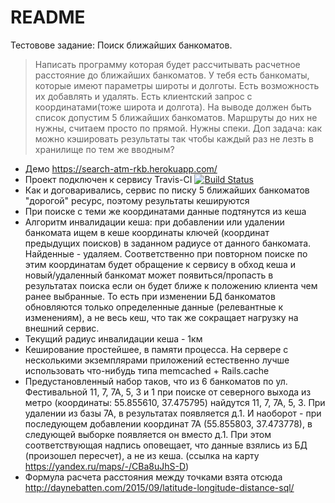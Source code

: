 # README

Тестовове задание: Поиск ближайших банкоматов.

> Написать программу которая будет рассчитывать расчетное расстояние до ближайших банкоматов.
У тебя есть банкоматы, которые имеют параметры широты и долготы. Есть возможность их добавлять и удалять.
Есть клиентский запрос с координатами(тоже широта и долгота).
На выводе должен быть список допустим 5 ближайших банкоматов. Маршруты до них не нужны, считаем просто по прямой. 
Нужны спеки.
Доп задача: как можно кэшировать результаты так чтобы каждый раз не лезть в хранилище по тем же вводным?

* Демо https://search-atm-rkb.herokuapp.com/
* Проект подключен к сервису Travis-CI [![Build Status](https://travis-ci.org/khataev/search-atm-rkb.svg?branch=master)](https://travis-ci.org/khataev/search-atm-rkb)
* Как и договаривались, сервис по писку 5 ближайших банкоматов "дорогой" ресурс, поэтому результаты кешируются
* При поиске с теми же координатами данные подтянутся из кеша
* Алгоритм инвалидации кеша: при добавлении или удалении банкомата ищем в кеше координаты ключей (координат предыдущих 
поисков) в заданном радиусе от данного банкомата. Найденные - удаляем. Соответственно при повторном поиске по этим 
координатам будет обращение к сервису в обход кеша и новый/удаленный банкомат может появиться/пропасть в результатах 
поиска если он будет ближе к положению клиента чем ранее выбранные. То есть при изменении БД банкоматов обновляются
только определенные данные (релевантные к изменениям), а не весь кеш, что так же сокращает нагрузку на внешний сервис.
* Текущий радиус инвалидации кеша - 1км
* Кеширование простейшее, в памяти процесса. На сервере с несколькими экземплярами приложений естественно лучше 
использовать что-нибудь типа memcached + Rails.cache
* Предустановленный набор таков, что из 6 банкоматов по ул. Фестивальной 11, 7, 7А, 5, 3 и 1 при поиске от 
северного выхода из метро (координаты: 55.855610, 37.475795) найдутся 11, 7, 7А, 5, 3. При удалении из базы 7А, 
в результатах появляется д.1. И наоборот - при последующем добавлении координат 7А (55.855803, 37.473778), в следующей
выборке появляется он вместо д.1. При этом соответствующая надпись оповещает, что данные взялись из БД (произошел 
пересчет), а не из кеша. (ссылка на карту https://yandex.ru/maps/-/CBa8uJhS-D) 
* Формула расчета расстояния между точками взята отсюда http://daynebatten.com/2015/09/latitude-longitude-distance-sql/

